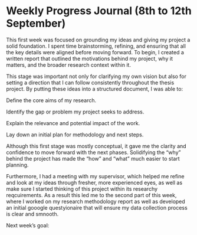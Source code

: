 # Weekly Progress Journal (8th to 12th September)

This first week was focused on grounding my ideas and giving my project a solid foundation. I spent time brainstorming, refining, and ensuring that all the key details were aligned before moving forward. To begin, I created a written report that outlined the motivations behind my project, why it matters, and the broader research context within it.

This stage was important not only for clarifying my own vision but also for setting a direction that I can follow consistently throughout the thesis project. By putting these ideas into a structured document, I was able to:

Define the core aims of my research.

Identify the gap or problem my project seeks to address.

Explain the relevance and potential impact of the work.

Lay down an initial plan for methodology and next steps.

Although this first stage was mostly conceptual, it gave me the clarity and confidence to move forward with the next phases. Solidifying the “why” behind the project has made the “how” and “what” much easier to start planning.














Furthermore, I had a meeting with my supervisor, which helped me refine and look at my ideas through fresher, more experienced eyes, as well as make sure I started thinking of this project within its researchy reqcuirements. As a result this led me to the second part of this week, where I worked on my research methodology report as well as developed an initial gooogle questyionaire that will ensure my data collection process is clear and smnooth.



















Next week’s goal:
